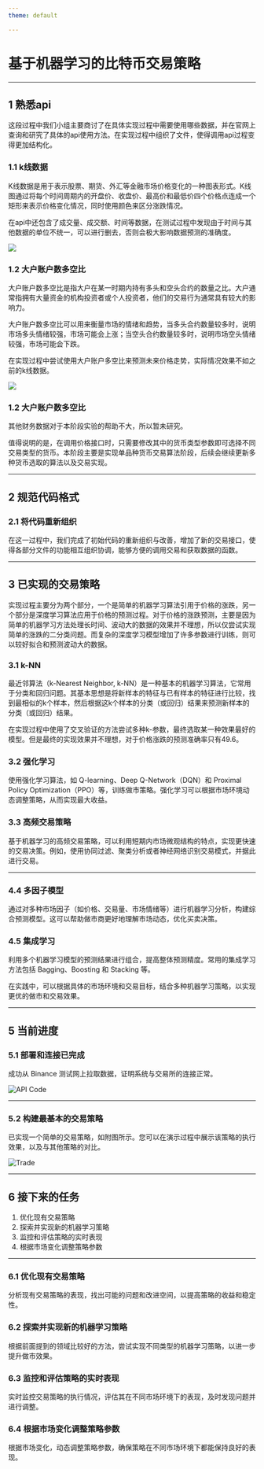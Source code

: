 ```yaml
---
theme: default

---
```


# 基于机器学习的比特币交易策略

---

## 1 熟悉api

这段过程中我们小组主要商讨了在具体实现过程中需要使用哪些数据，并在官网上查询和研究了具体的api使用方法。在实现过程中组织了文件，使得调用api过程变得更加结构化。

### 1.1 k线数据

K线数据是用于表示股票、期货、外汇等金融市场价格变化的一种图表形式。K线图通过将每个时间周期内的开盘价、收盘价、最高价和最低价四个价格点连成一个矩形来表示价格变化情况，同时使用颜色来区分涨跌情况。

在api中还包含了成交量、成交额、时间等数据，在测试过程中发现由于时间与其他数据的单位不统一，可以进行删去，否则会极大影响数据预测的准确度。

![](C:\Users\ZhouXunZhe\Desktop\quant\images\k_line.png)

### 1.2 大户账户数多空比

大户账户数多空比是指大户在某一时期内持有多头和空头合约的数量之比。大户通常指拥有大量资金的机构投资者或个人投资者，他们的交易行为通常具有较大的影响力。

大户账户数多空比可以用来衡量市场的情绪和趋势，当多头合约数量较多时，说明市场多头情绪较强，市场可能会上涨；当空头合约数量较多时，说明市场空头情绪较强，市场可能会下跌。

在实现过程中尝试使用大户账户多空比来预测未来价格走势，实际情况效果不如之前的k线数据。

![](C:\Users\ZhouXunZhe\Desktop\quant\images\多空比.png)

### 1.2 大户账户数多空比

其他财务数据对于本阶段实验的帮助不大，所以暂未研究。

值得说明的是，在调用价格接口时，只需要修改其中的货币类型参数即可选择不同交易类型的货币。本阶段主要是实现单品种货币交易算法阶段，后续会继续更新多种货币选取的算法以及交易实现。

---

## 2 规范代码格式

### 2.1 将代码重新组织

在这一过程中，我们完成了初始代码的重新组织与改善，增加了新的交易接口，使得各部分文件的功能相互组织协调，能够方便的调用交易和获取数据的函数。

---

## 3 已实现的交易策略

实现过程主要分为两个部分，一个是简单的机器学习算法引用于价格的涨跌，另一个部分是深度学习算法应用于价格的预测过程。对于价格的涨跌预测，主要是因为简单的机器学习方法处理长时间、波动大的数据的效果并不理想，所以仅尝试实现简单的涨跌的二分类问题。而复杂的深度学习模型增加了许多参数进行训练，则可以较好拟合和预测波动大的数据。

### 3.1 k-NN

最近邻算法（k-Nearest Neighbor, k-NN）是一种基本的机器学习算法，它常用于分类和回归问题。其基本思想是将新样本的特征与已有样本的特征进行比较，找到最相似的k个样本，然后根据这k个样本的分类（或回归）结果来预测新样本的分类（或回归）结果。

在实现过程中使用了交叉验证的方法尝试多种k-参数，最终选取某一种效果最好的模型。但是最终的实现效果并不理想，对于价格涨跌的预测准确率只有49.6。

### 3.2 强化学习

使用强化学习算法，如 Q-learning、Deep Q-Network（DQN）和 Proximal Policy Optimization（PPO）等，训练做市策略。强化学习可以根据市场环境动态调整策略，从而实现最大收益。

### 3.3 高频交易策略

基于机器学习的高频交易策略，可以利用短期内市场微观结构的特点，实现更快速的交易决策。例如，使用协同过滤、聚类分析或者神经网络识别交易模式，并据此进行交易。

---



### 4.4 多因子模型

通过对多种市场因子（如价格、交易量、市场情绪等）进行机器学习分析，构建综合预测模型。这可以帮助做市商更好地理解市场动态，优化买卖决策。

### 4.5 集成学习

利用多个机器学习模型的预测结果进行组合，提高整体预测精度。常用的集成学习方法包括 Bagging、Boosting 和 Stacking 等。

在实践中，可以根据具体的市场环境和交易目标，结合多种机器学习策略，以实现更优的做市和交易效果。

---

## 5 当前进度

### 5.1 部署和连接已完成

成功从 Binance 测试网上拉取数据，证明系统与交易所的连接正常。

![API Code](C:/Users/ZhouXunZhe/Desktop/quant/images/api_code.png)

---



### 5.2 构建最基本的交易策略

已实现一个简单的交易策略，如附图所示。您可以在演示过程中展示该策略的执行效果，以及与其他策略的对比。

![Trade](C:/Users/ZhouXunZhe/Desktop/quant/images/trade.png)



---

## 6 接下来的任务

1. 优化现有交易策略
2. 探索并实现新的机器学习策略
3. 监控和评估策略的实时表现
4. 根据市场变化调整策略参数

---

### 6.1 优化现有交易策略

分析现有交易策略的表现，找出可能的问题和改进空间，以提高策略的收益和稳定性。

### 6.2 探索并实现新的机器学习策略

根据前面提到的领域比较好的方法，尝试实现不同类型的机器学习策略，以进一步提升做市效果。

### 6.3 监控和评估策略的实时表现

实时监控交易策略的执行情况，评估其在不同市场环境下的表现，及时发现问题并进行调整。

### 6.4 根据市场变化调整策略参数

根据市场变化，动态调整策略参数，确保策略在不同市场环境下都能保持良好的表现。

